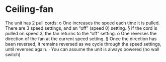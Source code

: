 # Ceiling-fan
 The unit has 2 pull cords:
o    One increases the speed each time it is pulled.  There are 3 speed settings, and an “off” (speed 0) setting. 
§  If the cord is pulled on speed 3, the fan returns to the “off” setting.
o    One reverses the direction of the fan at the current speed setting.
§  Once the direction has been reversed, it remains reversed as we cycle through the speed settings, until reversed again.
·   You can assume the unit is always powered (no wall switch)

